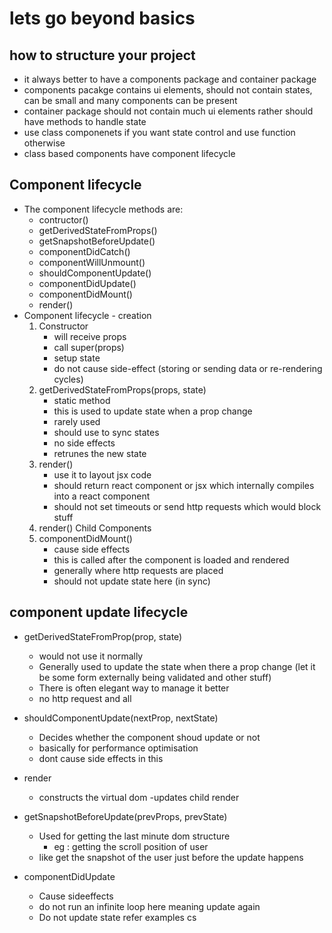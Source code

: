 # lets go beyond basics

## how to structure your project 
- it always better to have a components package and container package 
- components pacakge contains ui elements, should not contain states, can be small and many components can be present
- container package should not contain much ui elements rather should have methods to handle state
- use class componenets if you want state control and use function otherwise
- class based components have component lifecycle 

## Component lifecycle
- The component lifecycle methods are: 
	- contructor() 
	- getDerivedStateFromProps() 
	- getSnapshotBeforeUpdate() 
	- componentDidCatch() 
	- componentWillUnmount() 
	- shouldComponentUpdate()
	- componentDidUpdate() 
	- componentDidMount() 
	- render()
- Component lifecycle - creation
	1. Constructor 
	 	- will receive props 
		- call super(props)
		- setup state
		- do not cause side-effect (storing or sending data or re-rendering cycles)
	2. getDerivedStateFromProps(props, state)
		- static method
		- this is used to update state when a prop change
		- rarely used 
		- should use to sync states
		- no side effects 
		- retrunes the new state
	3. render()
		- use it to layout jsx code 
		- should return react component or jsx which internally compiles into a react component
		- should not set timeouts or send http requests which would block stuff
	3. render() Child Components
	4. componentDidMount() 
		- cause side effects
		- this is called after the component is loaded and rendered
		- generally where http requests are placed
		- should not update state here (in sync)
		

## component update lifecycle 
- getDerivedStateFromProp(prop, state)
	- would not use it normally 
	- Generally used to update the state when there a prop change (let it be some form externally being validated and other stuff)
	- There is often elegant way to manage it better 
	- no http request and all 

- shouldComponentUpdate(nextProp, nextState)
	- Decides whether the component shoud update or not
	- basically for performance optimisation
	- dont cause side effects in this 
- render 
	- constructs the virtual dom 
	-updates child render
- getSnapshotBeforeUpdate(prevProps, prevState)
	- Used for getting the last minute dom structure
		- eg : getting the scroll position of user
	- like get the snapshot of the user just before the update happens
- componentDidUpdate
	- Cause sideeffects
	- do not run an infinite loop here meaning update again
	- Do not update state
refer examples cs



